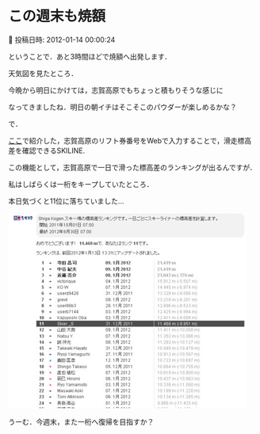 # この週末も焼額

📅 投稿日時: 2012-01-14 00:00:24

ということで．あと3時間ほどで焼額へ出発します．





天気図を見たところ．


今晩から明日にかけては，志賀高原でもちょっと積もりそうな感じに


なってきましたね．明日の朝イチはそこそこのパウダーが楽しめるかな？





で．


[ここ](eb2a0029115b8205c8168295e2d9d49ef.md)で紹介した，志賀高原のリフト券番号をWebで入力することで，滑走標高差を確認できるSKILINE.





この機能として，志賀高原で一日で滑った標高差のランキングが出るんですが．





私はしばらくは一桁をキープしていたところ．


本日気づくと11位に落ちていました…




![2ba4df1082c72bd00c6d20273e3c5c29.jpg](images/2ba4df1082c72bd00c6d20273e3c5c29.jpg)




うーむ．今週末，また一桁へ復帰を目指すか？

